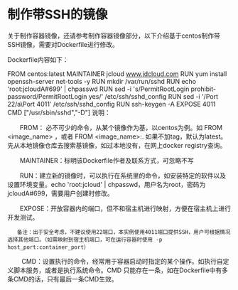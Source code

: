 
# 制作带SSH的镜像

关于制作容器镜像，还请参考制作容器镜像部分，以下介绍基于centos制作带SSH镜像，需要对Dockerfile进行修改。

Dockerfile内容如下：


FROM centos:latest
MAINTAINER jcloud www.jdcloud.com
RUN yum install openssh-server net-tools -y
RUN mkdir /var/run/sshd
RUN echo 'root:jcloudA#699' | chpasswd
RUN sed -i 's/PermitRootLogin prohibit-password/PermitRootLogin yes/' /etc/ssh/sshd_config
RUN sed -i '/Port 22/a\Port 4011' /etc/ssh/sshd_config
RUN ssh-keygen -A
EXPOSE 4011
CMD ["/usr/sbin/sshd","-D"]
说明：

　　FROM： 必不可少的命令，从某个镜像作为基，以centos为例。如 FROM <image_name> ，或者 FROM <image_name>:<tag>. 如果不加tag，默认为latest。先从本地镜像仓库去搜索基镜像，如过本地没有，在网上docker registry查询。

　　MAINTAINER：标明该Dockerfile作者及联系方式，可忽略不写

　　RUN：建立新的镜像时，可以执行在系统里的命令，如安装特定的软件以及设置环境变量。echo 'root:jcloud' | chpasswd，用户名为root，密码为jcloudA#699，需要用户创建时修改。

　　EXPOSE：开放容器内的端口，但不和宿主机进行映射，方便在宿主机上进行开发测试。

       备注：出于安全考虑，不建议使用22端口，本实例使用4011端口提供SSH，用户可根据情况选择其他端口。（如需映射到宿主机端口，可在运行容器时使用 -p host_port:container_port）

　　 CMD：设置执行的命令，经常用于容器启动时指定的某个操作。如执行自定义脚本服务，或者是执行系统命令。CMD 只能存在一条，如在Dockerfile中有多条CMD的话，只有最后一条CMD生效。